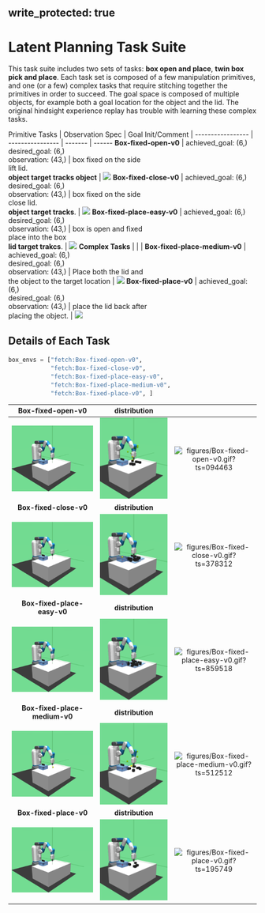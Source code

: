 
write_protected: true
---
# Latent Planning Task Suite

This task suite includes two sets of tasks: **box open and place**, **twin box pick and place**. 
Each task set is composed of a few manipulation primitives, and one (or a few) complex tasks
that require stitching together the primitives in order to succeed. The goal space is composed
of multiple objects, for example both a goal location for the object and the lid. The original 
hindsight experience replay has trouble with learning these complex tasks.


Primitive Tasks               | Observation Spec                            | Goal Init/Comment                   | 
-----------------             | ----------------                            | -------                             | ------
**Box-fixed-open-v0**         | achieved_goal: (6,)<br>desired_goal: (6,)<br>observation: (43,)         | box fixed on the side<br>lift lid.<br>**object target tracks object** | ![](figures/Box-fixed-open-v0.gif)
**Box-fixed-close-v0**        | achieved_goal: (6,)<br>desired_goal: (6,)<br>observation: (43,)        | box fixed on the side<br>close lid.<br>**object target tracks**.  | ![](figures/Box-fixed-close-v0.gif)
**Box-fixed-place-easy-v0**   | achieved_goal: (6,)<br>desired_goal: (6,)<br>observation: (43,)   | box is open and fixed<br>place into the box<br>**lid target trakcs**. | ![](figures/Box-fixed-place-easy-v0.gif)
**Complex Tasks**             |                                             |                                                             | 
**Box-fixed-place-medium-v0** | achieved_goal: (6,)<br>desired_goal: (6,)<br>observation: (43,) | Place both the lid and<br>the object to the target location | ![](figures/Box-fixed-place-medium-v0.gif)
**Box-fixed-place-v0**        | achieved_goal: (6,)<br>desired_goal: (6,)<br>observation: (43,)        | place the lid back after<br>placing the object.   | ![](figures/Box-fixed-place-v0.gif)

## Details of Each Task

```python
box_envs = ["fetch:Box-fixed-open-v0",
            "fetch:Box-fixed-close-v0",
            "fetch:Box-fixed-place-easy-v0",
            "fetch:Box-fixed-place-medium-v0",
            "fetch:Box-fixed-place-v0", ]
```
| **Box-fixed-open-v0** | **distribution** |   |
|:---------------------:|:----------------:|:-:|
| ![figures/Box-fixed-open-v0_init.png?ts=959117](figures/Box-fixed-open-v0_init.png?ts=959117) | ![figures/Box-fixed-open-v0_reset.png?ts=117622](figures/Box-fixed-open-v0_reset.png?ts=117622) | ![figures/Box-fixed-open-v0.gif?ts=094463](figures/Box-fixed-open-v0.gif?ts=094463) |
| **Box-fixed-close-v0** | **distribution** |   |
| ![figures/Box-fixed-close-v0_init.png?ts=552179](figures/Box-fixed-close-v0_init.png?ts=552179) | ![figures/Box-fixed-close-v0_reset.png?ts=618997](figures/Box-fixed-close-v0_reset.png?ts=618997) | ![figures/Box-fixed-close-v0.gif?ts=378312](figures/Box-fixed-close-v0.gif?ts=378312) |
| **Box-fixed-place-easy-v0** | **distribution** |   |
| ![figures/Box-fixed-place-easy-v0_init.png?ts=011851](figures/Box-fixed-place-easy-v0_init.png?ts=011851) | ![figures/Box-fixed-place-easy-v0_reset.png?ts=073413](figures/Box-fixed-place-easy-v0_reset.png?ts=073413) | ![figures/Box-fixed-place-easy-v0.gif?ts=859518](figures/Box-fixed-place-easy-v0.gif?ts=859518) |
| **Box-fixed-place-medium-v0** | **distribution** |   |
| ![figures/Box-fixed-place-medium-v0_init.png?ts=519317](figures/Box-fixed-place-medium-v0_init.png?ts=519317) | ![figures/Box-fixed-place-medium-v0_reset.png?ts=581440](figures/Box-fixed-place-medium-v0_reset.png?ts=581440) | ![figures/Box-fixed-place-medium-v0.gif?ts=512512](figures/Box-fixed-place-medium-v0.gif?ts=512512) |
| **Box-fixed-place-v0** | **distribution** |   |
| ![figures/Box-fixed-place-v0_init.png?ts=171945](figures/Box-fixed-place-v0_init.png?ts=171945) | ![figures/Box-fixed-place-v0_reset.png?ts=237936](figures/Box-fixed-place-v0_reset.png?ts=237936) | ![figures/Box-fixed-place-v0.gif?ts=195749](figures/Box-fixed-place-v0.gif?ts=195749) |
